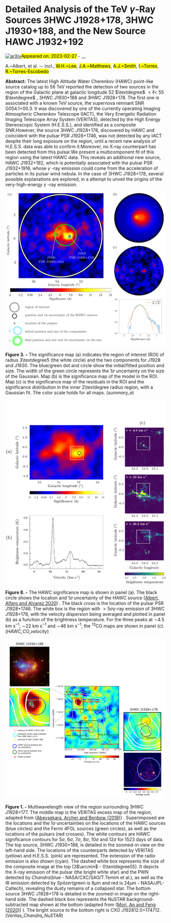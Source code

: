 <div class="macros" style="visibility:hidden;">
$\newcommand{\ensuremath}{}$
$\newcommand{\xspace}{}$
$\newcommand{\object}[1]{\texttt{#1}}$
$\newcommand{\farcs}{{.}''}$
$\newcommand{\farcm}{{.}'}$
$\newcommand{\arcsec}{''}$
$\newcommand{\arcmin}{'}$
$\newcommand{\ion}[2]{#1#2}$
$\newcommand{\textsc}[1]{\textrm{#1}}$
$\newcommand{\hl}[1]{\textrm{#1}}$
$\newcommand{\footnote}[1]{}$
$\newcommand{\vdag}{(v)^\dagger}$
$\newcommand$
$\newcommand$</div>

<div class="macros" style="visibility:hidden;">
$\newcommand{\ensuremath}{}$
$\newcommand{\xspace}{}$
$\newcommand{\object}[1]{\texttt{#1}}$
$\newcommand{\farcs}{{.}''}$
$\newcommand{\farcm}{{.}'}$
$\newcommand{\arcsec}{''}$
$\newcommand{\arcmin}{'}$
$\newcommand{\ion}[2]{#1#2}$
$\newcommand{\textsc}[1]{\textrm{#1}}$
$\newcommand{\hl}[1]{\textrm{#1}}$
$\newcommand{\footnote}[1]{}$
$\newcommand{\vdag}{(v)^\dagger}$
$\newcommand$
$\newcommand$</div>



<div id="title">

# Detailed Analysis of the TeV $\gamma$-Ray Sources 3HWC J1928+178, 3HWC J1930+188, and the New Source HAWC J1932+192

</div>
<div id="comments">

[![arXiv](https://img.shields.io/badge/arXiv-2302.14137-b31b1b.svg)](https://arxiv.org/abs/2302.14137)<mark>Appeared on: 2023-02-27</mark> - __

</div>
<div id="authors">

A.~Albert, et al. -- incl., <mark>W.H.~Lee</mark>, <mark>J.A.~Matthews</mark>, <mark>A.J.~Smith</mark>, <mark>I.~Torres</mark>, <mark>R.~Torres-Escobedo</mark>

</div>
<div id="abstract">

**Abstract:** The latest High Altitude Water Cherenkov (HAWC) point-like source catalog up to  56 TeV reported the detection of two sources in the region of the Galactic plane at galactic longitude 52 $\textdegree$ $< \ell <$ 55 $\textdegree$ , 3HWC J1930+188 and 3HWC J1928+178. The first one is associated with a known TeV source, the supernova remnant SNR G054.1+00.3. It was discovered by one of the currently operating Imaging Atmospheric Cherenkov Telescope (IACT), the Very Energetic Radiation Imaging Telescope Array System (VERITAS), detected by the High Energy Stereoscopic System (H.E.S.S.), and identified as a composite SNR.However, the source 3HWC J1928+178, discovered by HAWC and coincident with the pulsar PSR J1928+1746, was not detected by any IACT despite their long exposure on the region, until a recent new analysis of H.E.S.S. data was able to confirm it.Moreover, no X-ray counterpart has been detected from this pulsar.We present a multicomponent fit of this region using the latest HAWC data. This reveals an additional new source, HAWC J1932+192, which is potentially associated with the pulsar PSR J1932+1916, whose $\gamma$ -ray emission could come from the acceleration of particles in its pulsar wind nebula. In the case of 3HWC J1928+178, several possible explanations are explored, in a attempt to unveil the origins of the very-high-energy $\gamma$ -ray emission.

</div>

<div id="div_fig1">

<img src="tmp_2302.14137/./summary_initial.png" alt="Fig3" width="100%"/>

**Figure 3. -**  The significance map (a) indicates the region of interest (ROI) of radius 3\textdegree5 (the white circle) and the two components for J1928 and J1930. The blue/green dot and circle show the initial/fitted position and size. The width of the green circle represents the 1$\sigma$ uncertainty on the size of the Gaussian.
    Map (b) is the significance map of the model in the ROI.
    Map (c) is the significance map of the residuals in the ROI and the significance distribution in the inner 2\textdegree  radius region, with a Gaussian fit. The color scale holds for all maps.
     (*summary_a*)

</div>
<div id="div_fig2">

<img src="tmp_2302.14137/./HAWC_CO_velocity.png" alt="Fig8" width="100%"/>

**Figure 8. -** The HAWC significance map is shown in panel (a). The black circle shows the location and 1$\sigma$ uncertainty of the HAWC source  ([Albert, Alfaro and Alvarez 2020]()) . The black cross is the location of the pulsar PSR J1928+1746. The white box is the region with $>5\sigma$$\gamma$-ray emission of 3HWC J1928+178, with the velocity dispersion being averaged and plotted in panel (b) as a function of the brightness temperature. For the three peaks at $\sim$4.5 km s$^{-1}$, $\sim$22 km s$^{-1}$ and $\sim$46 km s$^{-1}$, the $^{13}$CO maps are shown in panel (c). (*HAWC_CO_velocity*)

</div>
<div id="div_fig3">

<img src="tmp_2302.14137/./Veritas_Chandra_NuSTAR.png" alt="Fig1" width="100%"/>

**Figure 1. -** Multiwavelength view of the region surrounding 3HWC J1928+177. The middle map is the VERITAS excess map of the region, adapted from  ([Abeysekara, Archer and Benbow (2018)]()) . Superimposed are the locations and the 1$\sigma$ uncertainties on the locations of the HAWC sources (blue circles) and the Fermi 4FGL sources (green circles), as well as the locations of the pulsars (red crosses). The white contours are HAWC significance contours for 5$\sigma$, 6$\sigma$, 7$\sigma$, 8$\sigma$, 10$\sigma$ and 12$\sigma$ for 1523 days of data.
    The top source, 3HWC J1930+188, is detailed in the zoomed-in view on the left-hand side. The locations of the counterparts detected by VERITAS (yellow) and H.E.S.S. (pink) are represented. The extension of the radio emission is also shown (cyan). The dashed white box represents the size of the composite image at the top (3$\arcmin$ - 0\textdegree05). It depicts the X-ray emission of the pulsar (the bright white star) and the PWN detected by _Chandra_(blue - NASA/CXC/SAO/T.Temim et al.), as well as the IR emission detected by _Spitzer_(green is 8$\mu$m and red is 24$\mu$m - NASA/JPL-Caltech), revealing the dusty remains of a collapsed star. The bottom source 3HWC J1928+178 is detailed in the zoomed-in image on the right-hand side. The dashed black box represents the NuSTAR background-subtracted map shown at the bottom (adapted from  ([Mori, An and Feng (2020)]()) ). The bright source to the bottom right is CXO J192812.0+174712.
     (*Veritas_Chandra_NuSTAR*)

</div>